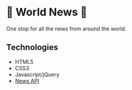 # 📰 World News 📰

One stop for all the news from around the world.

## Technologies 
- HTML5
- CSS3
- Javascript/jQuery
- [News API](https://newsapi.org/v2/everything?q=etherium&apiKey=8bfde7e8fc53418a8467de3409e72ab8)

